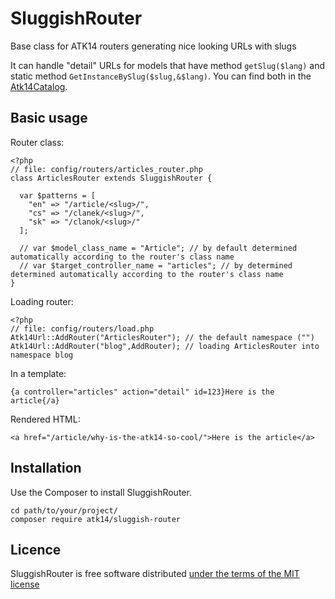 SluggishRouter
==============

Base class for ATK14 routers generating nice looking URLs with slugs

It can handle "detail" URLs for models that have method ```getSlug($lang)``` and static method ```GetInstanceBySlug($slug,&$lang)```. You can find both in the [Atk14Catalog](http://catalog.atk14.net/).

Basic usage
-----------

Router class:

    <?php
    // file: config/routers/articles_router.php
    class ArticlesRouter extends SluggishRouter {

      var $patterns = [
        "en" => "/article/<slug>/",
        "cs" => "/clanek/<slug>/",
        "sk" => "/clanok/<slug>/"
      ];
      
      // var $model_class_name = "Article"; // by default determined automatically according to the router's class name
      // var $target_controller_name = "articles"; // by determined determined automatically according to the router's class name
    }                                                                            

Loading router:

    <?php
    // file: config/routers/load.php
    Atk14Url::AddRouter("ArticlesRouter"); // the default namespace ("")
    Atk14Url::AddRouter("blog",AddRouter); // loading ArticlesRouter into namespace blog

In a template:

    {a controller="articles" action="detail" id=123}Here is the article{/a} 

Rendered HTML:

    <a href="/article/why-is-the-atk14-so-cool/">Here is the article</a>


Installation
------------

Use the Composer to install SluggishRouter.

    cd path/to/your/project/
    composer require atk14/sluggish-router

Licence
-------

SluggishRouter is free software distributed [under the terms of the MIT license](http://www.opensource.org/licenses/mit-license)
